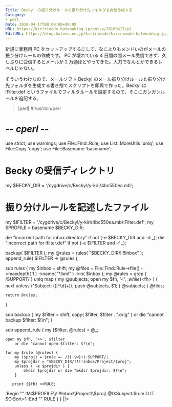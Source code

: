 ```yaml
---
Title: Becky! の振り分けルールと振り分け先フォルダを自動作成する
Category:
- perl
Date: 2010-04-17T00:00:00+09:00
URL: https://kiririmode.hatenablog.jp/entry/20100417/p1
EditURL: https://blog.hatena.ne.jp/kiririmode/kiririmode.hatenablog.jp/atom/entry/8454420450078211956
---
```



新規に業務用 PC をセットアップするにして、なによりもメンドいのがメールの振り分けルールの作成です。
PC が壊れている 4 日間の間メール受信できず、久しぶりに受信するとメールが 2 万通ほどやってきた。人力でなんとかできるレベルじゃない。

そういうわけなので、メールソフト Becky! のメール振り分けルールと振り分け先フォルダを生成する書き捨てスクリプトを即興で作った。Becky! は IFilter.def というファイルでフィルタルールを設定するので、そこにガンガンルールを追記する。
>|perl|
#!/usr/bin/perl
# -*- cperl -*-
use strict;
use warnings;
use File::Find::Rule;
use List::MoreUtils 'uniq';
use File::Copy 'copy';
use File::Basename 'basename';

# Becky の受信ディレクトリ
my $BECKY_DIR = '/cygdrive/c/Becky!/y-kiri/4bc550ea.mb';
# 振り分けルールを記述したファイル
my $IFILTER = '/cygdrive/c/Becky!/y-kiri/4bc550ea.mb/IFilter.def';
my $PROFILE = basename $BECKY_DIR;

die "incorrect path for inbox directory" if not (-e $BECKY_DIR and -d _);
die "incorrect path for ifilter.def" if not (-e $IFILTER and -f _);

backup( $IFILTER );
my @rules = rules( "$BECKY_DIR/!!!!Inbox" );
append_rule( $IFILTER => @rules );


sub rules {
    my $inbox = shift;
    my @files = File::Find::Rule->file()
                                ->maxdepth( 1 )
                                ->name( '*.bmf' )
                                ->in( $inbox );
    my @rules = grep { /SUPPORT/ } uniq map {
        my @subjects;
        open my $fh, '<', $_;
        while( <$fh> ) {
            next unless /^Subject: (\[[^\d]+)/;
            push @subjects, $1;
        }
        @subjects;
    } @files;

    return @rules;
}

sub backup {
    my $filter = shift;
    copy( $filter, $filter . ".orig" )
        or die "cannot backup $filter: $!\n";
}

sub append_rule {
    my ($filter, @rules) = @_;

    open my $fh, '>>', $filter
        or die "cannot open $filter: $!\n";

    for my $rule (@rules) {
        my ($proj) = $rule =~ /([-\w]+)-SUPPORT/;
        my $projdir = "$BECKY_DIR/!!!!inbox/Project/$proj";
        unless ( -e $projdir ) {
            mkdir $projdir or die "mkdir $projdir: $!\n";
        }
        
       print {$fh} <<RULE;
:Begin ""
!M:$PROFILE\\!!!!Inbox\\Project\\$proj\\
\@0:Subject:$rule O IT
\$O:Sort=1
:End ""
RULE
    }
}
||<
